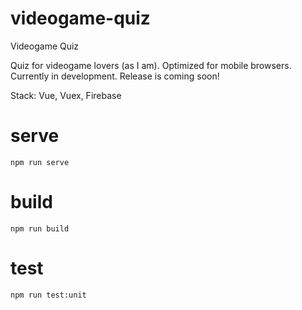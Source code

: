 # videogame-quiz
Videogame Quiz

Quiz for videogame lovers (as I am). Optimized for mobile browsers. Currently in development. Release is coming soon!

Stack: Vue, Vuex, Firebase

# serve
```
npm run serve
```

# build
```
npm run build
```
# test
```
npm run test:unit
```
